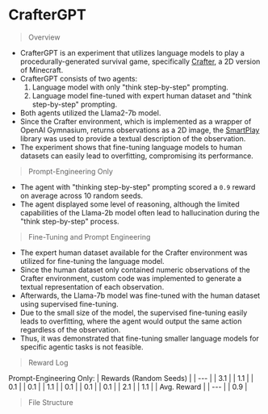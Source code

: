 # CrafterGPT

> Overview

- CrafterGPT is an experiment that utilizes language models to play a procedurally-generated survival game, specifically [Crafter](https://github.com/danijar/crafter), a 2D version of Minecraft.
- CrafterGPT consists of two agents:
  1. Language model with only "think step-by-step" prompting.
  2. Language model fine-tuned with expert human dataset and "think step-by-step" prompting.
- Both agents utilized the Llama2-7b model.
- Since the Crafter environment, which is implemented as a wrapper of OpenAI Gymnasium, returns observations as a 2D image, the [SmartPlay](https://github.com/microsoft/SmartPlay) library was used to provide a textual description of the observation.
- The experiment shows that fine-tuning language models to human datasets can easily lead to overfitting, compromising its performance.

> Prompt-Engineering Only

- The agent with "thinking step-by-step" prompting scored a `0.9` reward on average across 10 random seeds.
- The agent displayed some level of reasoning, although the limited capabilities of the Llama-2b model often lead to hallucination during the "think step-by-step" process.

> Fine-Tuning and Prompt Engineering

- The expert human dataset available for the Crafter environment was utilized for fine-tuning the language model.
- Since the human dataset only contained numeric observations of the Crafter environment, custom code was implemented to generate a textual representation of each observation.
- Afterwards, the Llama-7b model was fine-tuned with the human dataset using supervised fine-tuning.
- Due to the small size of the model, the supervised fine-tuning easily leads to overfitting, where the agent would output the same action regardless of the observation.
- Thus, it was demonstrated that fine-tuning smaller language models for specific agentic tasks is not feasible.

> Reward Log

Prompt-Engineering Only:
| Rewards (Random Seeds) |
| --- |
| 3.1 |
| 1.1 |
| 0.1 |
| 0.1 |
| 1.1 |
| 0.1 |
| 0.1 |
| 0.1 |
| 2.1 |
| 1.1 |
| Avg. Reward |
| --- |
| 0.9 |

> File Structure

